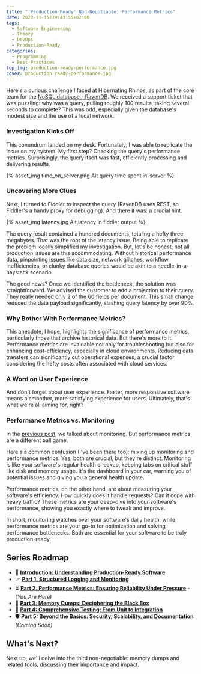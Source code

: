 ```yaml
---
title: "'Production Ready' Non-Negotiable: Performance Metrics"
date: 2023-11-15T19:43:55+02:00
tags:
  - Software Engineering
  - Theory
  - DevOps
  - Production-Ready
categories:
  - Programming
  - Best Practices
top_img: production-ready-performance.jpg
cover: production-ready-performance.jpg
---
```


Here's a curious challenge I faced at Hibernating Rhinos, as part of the core team for the [NoSQL database - RavenDB](https://ravendb.net/). We received a support ticket that was puzzling: why was a query, pulling roughly 100 results, taking several seconds to complete? This was odd, especially given the database's modest size and the use of a local network.

### Investigation Kicks Off

This conundrum landed on my desk. Fortunately, I was able to replicate the issue on my system. My first step? Checking the query's performance metrics. Surprisingly, the query itself was fast, efficiently processing and delivering results.

{% asset_img time_on_server.png Alt query time spent in-server %}

### Uncovering More Clues

Next, I turned to Fiddler to inspect the query (RavenDB uses REST, so Fiddler's a handy proxy for debugging). And there it was: a crucial hint.

{% asset_img latency.jpg Alt latency in fiddler output %}

The query result contained a hundred documents, totaling a hefty three megabytes. That was the root of the latency issue. Being able to replicate the problem locally simplified my investigation. But, let's be honest, not all production issues are this accommodating. Without historical performance data, pinpointing issues like data size, network glitches, workflow inefficiencies, or clunky database queries would be akin to a needle-in-a-haystack scenario.

The good news? Once we identified the bottleneck, the solution was straightforward. We advised the customer to add a projection to their query. They really needed only 2 of the 60 fields per document. This small change reduced the data payload significantly, slashing query latency by over 90%.

### Why Bother With Performance Metrics?

This anecdote, I hope, highlights the significance of performance metrics, particularly those that archive historical data. But there's more to it. Performance metrics are invaluable not only for troubleshooting but also for enhancing cost-efficiency, especially in cloud environments. Reducing data transfers can significantly cut operational expenses, a crucial factor considering the hefty costs often associated with cloud services.

### A Word on User Experience

And don't forget about user experience. Faster, more responsive software means a smoother, more satisfying experience for users. Ultimately, that's what we're all aiming for, right?

### Performance Metrics vs. Monitoring

In the [previous post](https://www.graymatterdeveloper.com/2023/11/14/production-ready-logging-monitoring/), we talked about monitoring. But performance metrics are a different ball game.

Here's a common confusion (I've been there too): mixing up monitoring and performance metrics. Yes, both are crucial, but they're distinct. Monitoring is like your software's regular health checkup, keeping tabs on critical stuff like disk and memory usage. It's the dashboard in your car, warning you of potential issues and giving you a general health update.

Performance metrics, on the other hand, are about measuring your software's efficiency. How quickly does it handle requests? Can it cope with heavy traffic? These metrics are your deep-dive into your software's performance, showing you exactly where to tweak and improve.

In short, monitoring watches over your software's daily health, while performance metrics are your go-to for optimization and solving performance bottlenecks. Both are essential for your software to be truly production-ready.

## Series Roadmap

- 🔖 [**Introduction: Understanding Production-Ready Software**](https://www.graymatterdeveloper.com/2023/11/14/production-ready-intro/)
- 📈 [**Part 1: Structured Logging and Monitoring**](https://www.graymatterdeveloper.com/2023/11/14/production-ready-logging-monitoring/)
- ⏳ [**Part 2: Performance Metrics: Ensuring Reliability Under Pressure**](https://www.graymatterdeveloper.com/2023/11/15/production-ready-performance-metrics/) - *(You Are Here)*
- 🧰 [**Part 3: Memory Dumps: Deciphering the Black Box**](https://www.graymatterdeveloper.com/2023/11/15/production-ready-memory-dumps/)
- 🧪 [**Part 4: Comprehensive Testing: From Unit to Integration**](https://www.graymatterdeveloper.com/2023/11/18/production-ready-testing/)
- 🛡️ [**Part 5: Beyond the Basics: Security, Scalability, and Documentation**](#) *(Coming Soon)*

## What's Next?

Next up, we'll delve into the third non-negotiable: memory dumps and related tools, discussing their importance and impact.
